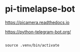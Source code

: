 # pi-timelapse-bot

https://picamera.readthedocs.io

https://python-telegram-bot.org/

## 

````
source .venv/bin/activate
````
